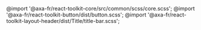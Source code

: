 @import '@axa-fr/react-toolkit-core/src/common/scss/core.scss';
@import '@axa-fr/react-toolkit-button/dist/button.scss';
@import '@axa-fr/react-toolkit-layout-header/dist/Title/title-bar.scss';
